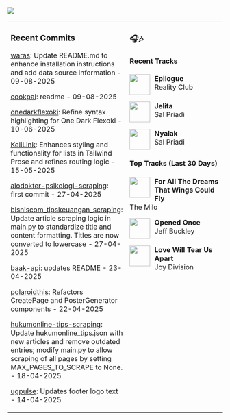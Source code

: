 <img src="https://skillicons.dev/icons?i=python,nodejs,bun,golang,php,typescript,react,nextjs,vite,fastapi,flask,laravel,tailwind,postgresql,mysql,mongodb,redis,prisma,supabase,docker,nginx,vercel,figma" />

<table><tr>
<td valign="top" width="50%">

### Recent Commits

<!-- recent_commits starts -->
[waras](https://github.com/yafyx/waras/commit/dd65f86557e3e7a0427e16690e6ea8cdb18e6694): Update README.md to enhance installation instructions and add data source information - 09-08-2025

[cookpal](https://github.com/yafyx/cookpal/commit/ade080fece03005801ec4b12db22e3c3dedcd40a): readme - 09-08-2025

[onedarkflexoki](https://github.com/yafyx/onedarkflexoki/commit/fe08875268eec92d2e5864329bdc7ea569e96924): Refine syntax highlighting for One Dark Flexoki - 10-06-2025

[KeliLink](https://github.com/yafyx/KeliLink/commit/3700fae5e29f22f4a7cd6ed390105150edc2418a): Enhances styling and functionality for lists in Tailwind Prose and refines routing logic - 15-05-2025

[alodokter-psikologi-scraping](https://github.com/yafyx/alodokter-psikologi-scraping/commit/75c867c9bbaf4d2de7a5c0249c3383b14e3bcd7e): first commit - 27-04-2025

[bisniscom_tipskeuangan_scraping](https://github.com/yafyx/bisniscom_tipskeuangan_scraping/commit/00b452f11b4f6e322e9eb9c462dc6f83380bc031): Update article scraping logic in main.py to standardize title and content formatting. Titles are now converted to lowercase - 27-04-2025

[baak-api](https://github.com/yafyx/baak-api/commit/546c5803fbaa67e6bf68e12ce277ceba01874316): updates README - 23-04-2025

[polaroidthis](https://github.com/yafyx/polaroidthis/commit/de648bcaf98f235d361b574ebecd97e52c3afe09): Refactors CreatePage and PosterGenerator components - 22-04-2025

[hukumonline-tips-scraping](https://github.com/yafyx/hukumonline-tips-scraping/commit/c4626361841a661e4abb01f9bd4921da1b404a5c): Update hukumonline_tips.json with new articles and remove outdated entries; modify main.py to allow scraping of all pages by setting MAX_PAGES_TO_SCRAPE to None. - 18-04-2025

[ugpulse](https://github.com/yafyx/ugpulse/commit/838f77dabb0b32976040551a698748dbca8fd2c9): Updates footer logo text - 14-04-2025
<!-- recent_commits ends -->

</td>
<td valign="top" width="50%">

### 🎧🎶

#### Recent Tracks

<!-- recent_tracks starts -->
<img src="https://lastfm.freetls.fastly.net/i/u/300x300/ff58d150bb8460044f1e0e8190b938a8.jpg" width="48" height="48" align="left" style="margin-right: 10px;"/>**Epilogue**<br>Reality Club<br clear="left">

<img src="https://lastfm.freetls.fastly.net/i/u/300x300/4bb6285762ec66413b644154d80392de.jpg" width="48" height="48" align="left" style="margin-right: 10px;"/>**Jelita**<br>Sal Priadi<br clear="left">

<img src="https://lastfm.freetls.fastly.net/i/u/300x300/4bb6285762ec66413b644154d80392de.jpg" width="48" height="48" align="left" style="margin-right: 10px;"/>**Nyalak**<br>Sal Priadi<br clear="left">
<!-- recent_tracks ends -->

#### Top Tracks (Last 30 Days)

<!-- top_tracks starts -->
<img src="https://lastfm.freetls.fastly.net/i/u/300x300/2a96cbd8b46e442fc41c2b86b821562f.png" width="48" height="48" align="left" style="margin-right: 10px;"/>**For All The Dreams That Wings Could Fly**<br>The Milo<br clear="left">

<img src="https://lastfm.freetls.fastly.net/i/u/300x300/2a96cbd8b46e442fc41c2b86b821562f.png" width="48" height="48" align="left" style="margin-right: 10px;"/>**Opened Once**<br>Jeff Buckley<br clear="left">

<img src="https://lastfm.freetls.fastly.net/i/u/300x300/2a96cbd8b46e442fc41c2b86b821562f.png" width="48" height="48" align="left" style="margin-right: 10px;"/>**Love Will Tear Us Apart**<br>Joy Division<br clear="left">
<!-- top_tracks ends -->

</td>
</tr></table>
